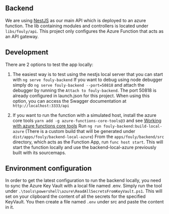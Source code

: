 ## Backend

We are using [NestJS](https://nestjs.com/) as our main API which is deployed to an azure function.
The lib containing modules and controllers is located under `libs/fouly/api`.
This project only configures the Azure Function that acts as an API gateway.

## Development

There are 2 options to test the app locally:

1. The easiest way is to test using the nestjs local server that you can start with `ng serve fouly-backend`
   If you want to debug using node debugger simply do `ng serve fouly-backend --port=50818` and attach the debugger by running the `Attach to fouly-backend`. The port 50818 is already configured in launch.json for this project.
   When using this option, you can access the Swagger documentation at `http://localhost:3333/api`

1. If you want to run the function with a simulated host, install the azure core tools `yarn add -g azure-functions-core-tools@3` and see [Working with azure functions core tools](https://docs.microsoft.com/en-us/azure/azure-functions/functions-run-local?tabs=windows%2Ccsharp%2Cbash)
   Run `ng run fouly-backend:build-local-azure` (There is a custom build that will be generated under `dist/apps/fouly/backend-local-azure`)
   From the `apps/fouly/backend/src` directory, which acts as the Function App, run `func host start`. This will start the function locally and use the backend-local-azure previously built with its sourcemaps.

## Environment configuration

In order to get the latest configuration to run the backend locally, you need to sync the Azure Key Vault with a local file named .env.
Simply run the tool under `.\tools\powershell\azure\ReadAllSecretsFromKeyVault.ps1`. This will set on your clipboard the content of all the secrets for the specified KeyVault. You then create a file named `.env` under src and paste the content in it.

